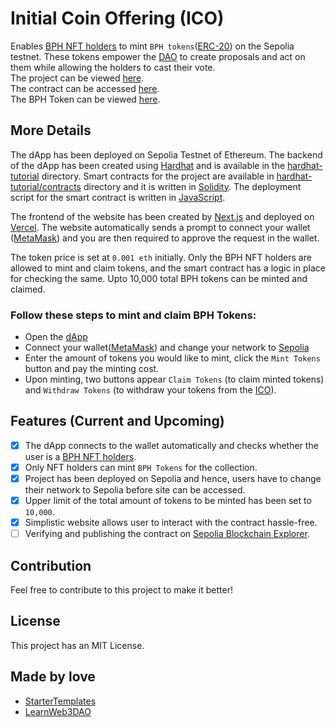 # Initial Coin Offering (ICO)

Enables [BPH NFT holders](https://sepolia.etherscan.io/token/0xe68efffb7cad10c0add9522055c4c9f2ee0e2393#balances) to mint `BPH tokens`([ERC-20](https://ethereum.org/en/developers/docs/standards/tokens/erc-20/)) on the Sepolia testnet. These tokens empower the [DAO](https://dao-omega-teal.vercel.app/) to create proposals and act on them while allowing the holders to cast their vote. <br />
The project can be viewed [here](https://ico-seven-chi.vercel.app/). <br />
The contract can be accessed [here](https://sepolia.etherscan.io/address/0x27357ef37b72726dbd6a15b9f5e9ba9729327fcd). <br />
The BPH Token can be viewed [here](https://sepolia.etherscan.io/token/0x27357ef37b72726dbd6a15b9f5e9ba9729327fcd).

## More Details

The dApp has been deployed on Sepolia Testnet of Ethereum. The backend of the dApp has been created using [Hardhat](https://hardhat.org/) and is available in the [hardhat-tutorial](https://github.com/Tanmay-Bhatnagar-03/ICO/tree/main/hardhat-tutorial) directory. Smart contracts for the project are available in [hardhat-tutorial/contracts](https://github.com/Tanmay-Bhatnagar-03/ICO/tree/main/hardhat-tutorial/contracts) directory and it is written in [Solidity](https://soliditylang.org/). The deployment script for the smart contract is written in [JavaScript](https://developer.mozilla.org/en-US/docs/Web/javascript). <br />

The frontend of the website has been created by [Next.js](https://nextjs.org/) and deployed on [Vercel](https://vercel.com/). The website automatically sends a prompt to connect your wallet ([MetaMask](https://metamask.io/)) and you are then required to approve the request in the wallet.<br />

The token price is set at `0.001 eth` initially. Only the BPH NFT holders are allowed to mint and claim tokens, and the smart contract has a logic in place for checking the same. Upto 10,000 total BPH tokens can be minted and claimed.<br />

### Follow these steps to mint and claim BPH Tokens:
- Open the [dApp](https://ico-two-henna.vercel.app/)
- Connect your wallet([MetaMask](https://metamask.io/)) and change your network to [Sepolia](https://sepolia.dev/)
- Enter the amount of tokens you would like to mint, click the `Mint Tokens` button and pay the minting cost.
- Upon minting, two buttons appear `Claim Tokens` (to claim minted tokens) and `Withdraw Tokens` (to withdraw your tokens from the [ICO](https://www.investopedia.com/terms/i/initial-coin-offering-ico.asp#:~:text=Initial%20coin%20offerings%20(ICOs)%20are,have%20yielded%20returns%20for%20investors.)). 

## Features (Current and Upcoming)

- [x] The dApp connects to the wallet automatically and checks whether the user is a [BPH NFT holders](https://sepolia.etherscan.io/token/0xe68efffb7cad10c0add9522055c4c9f2ee0e2393#balances).
- [x] Only NFT holders can mint `BPH Tokens` for the collection.
- [x] Project has been deployed on Sepolia and hence, users have to change their network to Sepolia before site can be accessed.
- [x] Upper limit of the total amount of tokens to be minted has been set to `10,000`.
- [x] Simplistic website allows user to interact with the contract hassle-free.
- [ ] Verifying and publishing the contract on [Sepolia Blockchain Explorer](https://sepolia.etherscan.io/).

## Contribution

Feel free to contribute to this project to make it better!

## License

This project has an MIT License.

## Made by love

- [StarterTemplates](https://twitter.com/startertemp)
- [LearnWeb3DAO](https://learnweb3.io)
